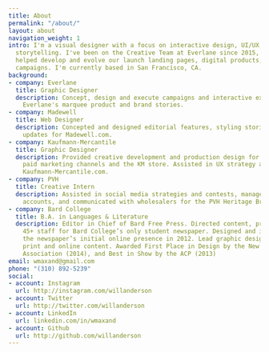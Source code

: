 ```yaml
---
title: About
permalink: "/about/"
layout: about
navigation_weight: 1
intro: I'm a visual designer with a focus on interactive design, UI/UX, and digital
  storytelling. I've been on the Creative Team at Everlane since 2015, where I've
  helped develop and evolve our launch landing pages, digital products, and interactive
  campaigns. I'm currently based in San Francisco, CA.
background:
- company: Everlane
  title: Graphic Designer
  description: Concept, design and execute campaigns and interactive experiences around
    Everlane's marquee product and brand stories.
- company: Madewell
  title: Web Designer
  description: Concepted and designed editorial features, styling stories, and brand
    updates for Madewell.com.
- company: Kaufmann-Mercantile
  title: Graphic Designer
  description: Provided creative development and production design for email campaigns,
    paid marketing channels and the KM store. Assisted in UX strategy and design of
    Kaufmann-Mercantile.com.
- company: PVH
  title: Creative Intern
  description: Assisted in social media strategies and contests, managed e-commerce
    accounts, and communicated with wholesalers for the PVH Heritage Brand network.
- company: Bard College
  title: B.A. in Languages & Literature
  description: Editor in Chief of Bard Free Press. Directed content, production, and
    45+ staff for Bard College’s only student newspaper. Designed and implemented
    the newspaper’s initial online presence in 2012. Lead graphic designer for both
    print and online content. Awarded First Place in Design by the New York Press
    Association (2014), and Best in Show by the ACP (2013)
email: wmaxand@gmail.com
phone: "(310) 892-5239"
social:
- account: Instagram
  url: http://instagram.com/willanderson
- account: Twitter
  url: http://twitter.com/willanderson
- account: LinkedIn
  url: linkedin.com/in/wmaxand
- account: Github
  url: http://github.com/willanderson
---
```

